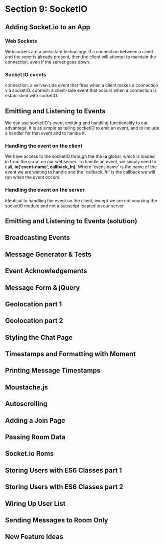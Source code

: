 # Section 9: SocketIO

## Adding Socket.io to an App
### Web Sockets
Websockets are a persistant technology. If a connection between a client and the serer
is already present, then the client will attempt to maintain the connection, even if 
the server goes down.

### Socket IO events
connection: a server-side event that fires when a client makes a connection via socketIO.
connect: a client-side event that occurs when a connection is established with socketIO.

## Emitting and Listening to Events
We can use socketIO's event emitting and handling functionality to our advantage. It is as simple as telling socketIO to emit an event, and to include a handler for that event and to handle it.

### Handling the event on the client
We have access to the socketIO through the the __io__ global, which is loaded in from the script on our webserver. To handle an event, we simply need to call, __io('event-name', callback_fn)__. Where 'event-name' is the name of the event we are waiting to handle and the 'callback_fn' is the callback we will run when the event occurs.

### Handling the event on the server
Identical to handling the event on the client, except we are not sourcing the socketIO module and not a subscript located on our server.

## Emitting and Listening to Events (solution)


## Broadcasting Events


## Message Generator & Tests


## Event Acknowledgements


## Message Form & jQuery


## Geolocation part 1


## Geolocation part 2


## Styling the Chat Page


## Timestamps and Formatting with Moment


## Printing Message Timestamps


## Moustache.js


## Autoscrolling


## Adding a Join Page


## Passing Room Data


## Socket.io Roms


## Storing Users with ES6 Classes part 1


## Storing Users with ES6 Classes part 2


## Wiring Up User List


## Sending Messages to Room Only


## New Feature Ideas


